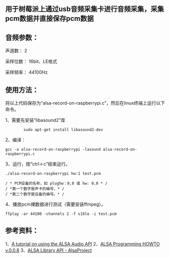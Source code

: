 ## 用于树莓派上通过usb音频采集卡进行音频采集，采集pcm数据并直接保存pcm数据
  

## 音频参数：
声道数：		2
  
采样位数：	16bit、LE格式

采样频率：	44100Hz


## 使用方法：
将以上代码保存为“alsa-record-on-raspberrypi.c”，然后在linux终端上运行以下命令。

1、需要先安装“libasound2”库
```linux
		sudo apt-get install libasound2-dev
```
2、编译：
```linux
gcc -o alsa-record-on-raspberrypi -lasound alsa-record-on-raspberrypi.c
```
3、运行，按“ctrl＋c”结束运行。
```linux
./alsa-record-on-raspberrypi hw:1 test.pcm
```
	/ * PCM设备的名称，如 plughw：0,0 或 hw: 0,0 * / 
    / *第一个数字是声卡的编号，* / 
    / *第二个数字是设备的编号。* / 
4、播放pcm裸数据进行测试（需要安装ffmpeg）。
```linux
ffplay -ar 44100 -channels 2 -f s16le -i test.pcm
```

## 参考资料：
1、[A tutorial on using the ALSA Audio API](http://users.suse.com/~mana/alsa090_howto.html)
2、[ALSA Programming HOWTO v.0.0.8](http://users.suse.com/~mana/alsa090_howto.html)
3、[ALSA Library API - AlsaProject](https://www.alsa-project.org/wiki/ALSA_Library_API)
